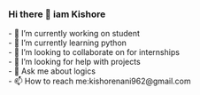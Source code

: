 ### Hi there 👋 iam Kishore

<p>- 🔭 I’m currently working on student<br>
- 🌱 I’m currently learning python<br>
- 👯 I’m looking to collaborate on for internships<br>
- 🤔 I’m looking for help with projects<br>
- 💬 Ask me about logics<br>
- 📫 How to reach me:kishorenani962@gmail.com</p>
